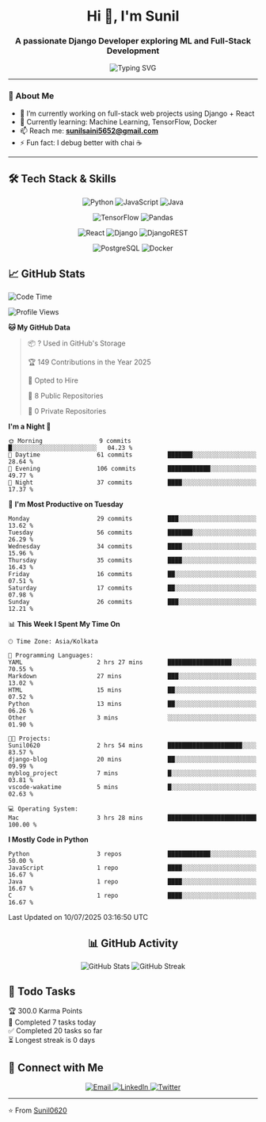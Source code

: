 <h1 align="center">Hi 👋, I'm Sunil</h1>
<h3 align="center">A passionate Django Developer exploring ML and Full-Stack Development</h3>

<div align="center">
  <img src="https://readme-typing-svg.herokuapp.com?font=Fira+Code&pause=1000&color=2F81F7&center=true&vCenter=true&width=435&lines=CS+Student+%7C+AI%2FML+Enthusiast;Full+Stack+Developer;Problem+Solver;Always+Learning!" alt="Typing SVG" />
</div>

---

### 💫 About Me
- 🔭 I’m currently working on full-stack web projects using Django + React  
- 🌱 Currently learning: Machine Learning, TensorFlow, Docker  
- 📫 Reach me: **[sunilsaini5652@gmail.com](mailto:sunilsaini5652@gmail.com)**
- ⚡ Fun fact: I debug better with chai ☕  

---

## 🛠️ Tech Stack & Skills

<div align="center">

![Python](https://img.shields.io/badge/python-3670A0?style=for-the-badge&logo=python&logoColor=ffdd54)
![JavaScript](https://img.shields.io/badge/javascript-%23323330.svg?style=for-the-badge&logo=javascript&logoColor=%23F7DF1E)
![Java](https://img.shields.io/badge/java-%23ED8B00.svg?style=for-the-badge&logo=openjdk&logoColor=white)

![TensorFlow](https://img.shields.io/badge/TensorFlow-%23FF6F00.svg?style=for-the-badge&logo=TensorFlow&logoColor=white)
![Pandas](https://img.shields.io/badge/pandas-%23150458.svg?style=for-the-badge&logo=pandas&logoColor=white)

![React](https://img.shields.io/badge/react-%2320232a.svg?style=for-the-badge&logo=react&logoColor=%2361DAFB)
![Django](https://img.shields.io/badge/django-%23092E20.svg?style=for-the-badge&logo=django&logoColor=white)
![DjangoREST](https://img.shields.io/badge/DJANGO-REST-ff1709?style=for-the-badge&logo=django&logoColor=white&color=ff1709&labelColor=gray)

![PostgreSQL](https://img.shields.io/badge/-PostgreSQL-4169E1?style=for-the-badge&logo=postgresql)
![Docker](https://img.shields.io/badge/docker-%230db7ed.svg?style=for-the-badge&logo=docker&logoColor=white)

</div>

## 📈 GitHub Stats

<!--START_SECTION:waka-->
![Code Time](http://img.shields.io/badge/Code%20Time-2%20hrs%207%20mins-blue)

![Profile Views](http://img.shields.io/badge/Profile%20Views-350-blue)

**🐱 My GitHub Data** 

> 📦 ? Used in GitHub's Storage 
 > 
> 🏆 149 Contributions in the Year 2025
 > 
> 💼 Opted to Hire
 > 
> 📜 8 Public Repositories 
 > 
> 🔑 0 Private Repositories 
 > 
**I'm a Night 🦉** 

```text
🌞 Morning                9 commits           █░░░░░░░░░░░░░░░░░░░░░░░░   04.23 % 
🌆 Daytime                61 commits          ███████░░░░░░░░░░░░░░░░░░   28.64 % 
🌃 Evening                106 commits         ████████████░░░░░░░░░░░░░   49.77 % 
🌙 Night                  37 commits          ████░░░░░░░░░░░░░░░░░░░░░   17.37 % 
```
📅 **I'm Most Productive on Tuesday** 

```text
Monday                   29 commits          ███░░░░░░░░░░░░░░░░░░░░░░   13.62 % 
Tuesday                  56 commits          ███████░░░░░░░░░░░░░░░░░░   26.29 % 
Wednesday                34 commits          ████░░░░░░░░░░░░░░░░░░░░░   15.96 % 
Thursday                 35 commits          ████░░░░░░░░░░░░░░░░░░░░░   16.43 % 
Friday                   16 commits          ██░░░░░░░░░░░░░░░░░░░░░░░   07.51 % 
Saturday                 17 commits          ██░░░░░░░░░░░░░░░░░░░░░░░   07.98 % 
Sunday                   26 commits          ███░░░░░░░░░░░░░░░░░░░░░░   12.21 % 
```


📊 **This Week I Spent My Time On** 

```text
🕑︎ Time Zone: Asia/Kolkata

💬 Programming Languages: 
YAML                     2 hrs 27 mins       ██████████████████░░░░░░░   70.55 % 
Markdown                 27 mins             ███░░░░░░░░░░░░░░░░░░░░░░   13.02 % 
HTML                     15 mins             ██░░░░░░░░░░░░░░░░░░░░░░░   07.52 % 
Python                   13 mins             ██░░░░░░░░░░░░░░░░░░░░░░░   06.26 % 
Other                    3 mins              ░░░░░░░░░░░░░░░░░░░░░░░░░   01.90 % 

🐱‍💻 Projects: 
Sunil0620                2 hrs 54 mins       █████████████████████░░░░   83.57 % 
django-blog              20 mins             ██░░░░░░░░░░░░░░░░░░░░░░░   09.99 % 
myblog_project           7 mins              █░░░░░░░░░░░░░░░░░░░░░░░░   03.81 % 
vscode-wakatime          5 mins              █░░░░░░░░░░░░░░░░░░░░░░░░   02.63 % 

💻 Operating System: 
Mac                      3 hrs 28 mins       █████████████████████████   100.00 % 
```

**I Mostly Code in Python** 

```text
Python                   3 repos             ████████████░░░░░░░░░░░░░   50.00 % 
JavaScript               1 repo              ████░░░░░░░░░░░░░░░░░░░░░   16.67 % 
Java                     1 repo              ████░░░░░░░░░░░░░░░░░░░░░   16.67 % 
C                        1 repo              ████░░░░░░░░░░░░░░░░░░░░░   16.67 % 
```




 Last Updated on 10/07/2025 03:16:50 UTC
<!--END_SECTION:waka-->

<div align="center">

## 📊 GitHub Activity

![GitHub Stats](https://github-readme-stats.vercel.app/api?username=Sunil0620&show_icons=true&theme=tokyonight&hide_border=true) ![GitHub Streak](https://github-readme-streak-stats.herokuapp.com/?user=Sunil0620&theme=tokyonight&hide_border=true)

</div>

## 📝 Todo Tasks
<!-- TODO-IST:START -->
🏆  300.0 Karma Points           
🌸  Completed 7 tasks today           
✅  Completed 20 tasks so far           
⏳  Longest streak is 0 days
<!-- TODO-IST:END -->

## 🤝 Connect with Me

<div align="center">
  <a href="mailto:sunilsaini5652@gmail.com">
    <img src="https://img.shields.io/badge/Gmail-D14836?style=for-the-badge&logo=gmail&logoColor=white" alt="Email" />
  </a>
  <a href="https://www.linkedin.com/in/sunil-saini-6190ba255/" target="_blank">
    <img src="https://img.shields.io/badge/LinkedIn-0077B5?style=for-the-badge&logo=linkedin&logoColor=white" alt="LinkedIn" />
  </a>
  <a href="https://x.com/BluStone07" target="_blank">
    <img src="https://img.shields.io/badge/Twitter-1DA1F2?style=for-the-badge&logo=twitter&logoColor=white" alt="Twitter" />
  </a>
</div>

---

⭐️ From [Sunil0620](https://github.com/Sunil0620)
